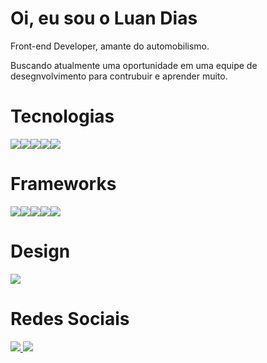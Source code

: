 # Oi, eu sou o Luan Dias

Front-end Developer, amante do automobilismo.

Buscando atualmente uma oportunidade em uma equipe de desegnvolvimento para contrubuir e aprender muito.

# Tecnologias

<img src="https://img.shields.io/badge/HTML5-E34F26?style=for-the-badge&logo=html5&logoColor=white"/><img src="https://img.shields.io/badge/CSS3-1572B6?style=for-the-badge&logo=css3&logoColor=white"/><img src="https://img.shields.io/badge/JavaScript-F7DF1E?style=for-the-badge&logo=javascript&logoColor=black" /><img src="https://img.shields.io/badge/MySQL-00000F?style=for-the-badge&logo=mysql&logoColor=white" /><img src="https://img.shields.io/badge/SQLite-07405E?style=for-the-badge&logo=sqlite&logoColor=white" />

# Frameworks

<img src="https://img.shields.io/badge/Node.js-43853D?style=for-the-badge&logo=node-dot-js&logoColor=white" /><img src="https://img.shields.io/badge/npm-CB3837?style=for-the-badge&logo=npm&logoColor=white" /><img src="https://img.shields.io/badge/Yarn-2C8EBB?style=for-the-badge&logo=yarn&logoColor=white" /><img src="https://img.shields.io/badge/Bootstrap-563D7C?style=for-the-badge&logo=bootstrap&logoColor=white" /><img src="https://img.shields.io/badge/Git-F05032?style=for-the-badge&logo=git&logoColor=white" />

# Design

<img src="https://img.shields.io/badge/Figma-F24E1E?style=for-the-badge&logo=figma&logoColor=white" />

# Redes Sociais

[ <img src="https://img.shields.io/badge/LinkedIn-0077B5?style=for-the-badge&logo=linkedin&logo" /> ](https://www.linkedin.com/in/luan-dias-3814581a3/)
[ <img src="https://img.shields.io/badge/Codepen-000000?style=for-the-badge&logo=codepen&logoColor=white" />](https://codepen.io/LuanD)